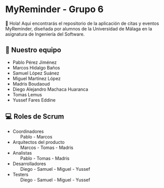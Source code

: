 <!-- *** INTRODUCCION *** -->
<h1> MyReminder - Grupo 6 </h1>
<p>
  👋 Hola! Aqui encontrarás el repositorio de la aplicación de citas y eventos MyReminder, diseñada por alumnos de la Universidad de Málaga en la asignatura de Ingeniería del Software. 

</p>


<!-- *** SECCION PRESEMTACION *** -->
<h2> 📌 Nuestro equipo </h2>
<ul>
  <li> Pablo Pérez Jiménez </li>
  <li> Marcos Hidalgo Baños </li>
  <li> Samuel López Suánez </li>
  <li> Miguel Martínez López </li>
  <li> Madris Boudaoud </li>
  <li> Diego Alejandro Machaca Huaranca </li>
  <li> Tomas  Lemus </li>
  <li> Yussef Fares Eddine </li>
</ul>
 
  
<!-- *** SECCION ROLES *** -->
<h2> 💻 Roles de Scrum </h2>
<ul>
  <li> Coordinadores
    <ul> Pablo - Marcos </ul>
  </li>
  <li> Arquitectos del producto 
    <ul> Marcos - Tomas - Madris </ul>
  </li>
  <li> Analistas 
    <ul> Pablo - Tomas - Madris </ul>
  </li>
  <li> Desarrolladores 
    <ul> Diego - Samuel - Miguel - Yussef </ul>
  </li>
  <li> Testers
    <ul> Diego - Samuel - Miguel - Yussef </ul>
  </li>
</ul>

